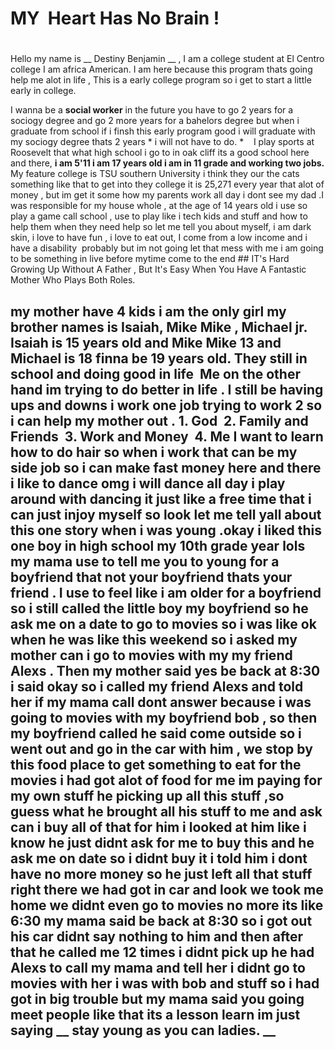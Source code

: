 # MY  Heart Has No Brain !  <h1>
Hello my name is __ Destiny Benjamin __ , I am a college student at El Centro college I am africa American. I am here because this
program thats going help me alot in life , This is a early college program so i get to start a little early in college.

I wanna be a __social worker__ in the future you have to go 2 years for a sociogy degree and go 2 more years for a bahelors degree
but when i graduate from school if i finsh this early program good i will graduate with my sociogy degree thats 2 years * i will not have to do. *    I play sports at Roosevelt that what high school i go to in oak cliff its a good school here and there, __i am 5'11 i am 17 years old i am in 11 grade and working two jobs.__ My feature college is TSU southern University i think they our the cats something like that to get into they college it is 25,271 every year that alot of money , but im get it some how my parents work all day i dont see my dad .I was responsible for my house whole , at the age of 14 years old i use so play a game call school , use to play like i
tech kids and stuff and how to help them when they need help so let me tell you about myself, i am dark skin, i love to have fun , i love to eat out, I come from a low income and i have a disability  probably but im not going let that mess with me i am going to be something in live before mytime come to the end ## IT's Hard Growing Up Without A Father , But It's Easy When You Have A Fantastic Mother Who Plays Both Roles.<h2>
my mother have 4 kids i am the only girl my brother names is Isaiah, Mike Mike , Michael jr. Isaiah is 15 years old and Mike Mike 13 and Michael is 18 finna be 19 years old. They still in school and doing good in life  Me on the other hand im trying to do better in life . I still be having ups and downs i work one job trying to work 2 so i can help my mother out . 1. God 
2. Family and Friends 
3. Work and Money 
4. Me
I want to learn how to do hair so when i work that can be my side job so i can make fast money here and there i like to dance omg i will dance all day i play around with dancing it just like a free time that i can just injoy myself so look let me tell yall about this one story when i was young .okay i liked this one boy in high school my 10th grade year lols my mama use to tell me you to young for a boyfriend that not your boyfriend thats your friend . I use to feel like i am older for a boyfriend so i still called the little boy my boyfriend so he ask me on a date to go to movies so i was like ok when he was like this weekend so i asked my mother can i go to movies with my my friend Alexs . Then my mother said yes be back at 8:30 i said okay so i called my friend Alexs and told her if my mama call dont answer because i was going to movies with my boyfriend bob , so then my boyfriend called he said come outside so i went out and go in the car with him , we stop by this food place to get something to eat for the movies i had got alot of food for me im paying for my own stuff he picking up all this stuff ,so guess what he brought all his stuff to me and ask can i buy all of that for him i looked at him like i know he just didnt ask for me to buy this and he ask me on date so i didnt buy it i told him i dont have no more money so he just left all that stuff right there we had got in car and look we took me home we didnt even go to movies no more its like 6:30 my mama said be back at 8:30 so i got out his car didnt say nothing to him and then after that he called me 12 times i didnt pick up he had Alexs to call my mama and tell her i didnt go to movies with her i was with bob and stuff so i had got in big trouble but my mama said you going meet people like that its a lesson learn im just saying __ stay young as you can ladies. __
  
